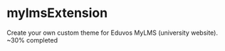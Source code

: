 # mylmsExtension

Create your own custom theme for Eduvos MyLMS (university website). ~30% completed
